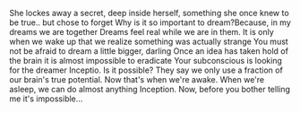She lockes away a secret, deep inside herself, something she once knew to be true.. but chose to forget
Why is it so important to dream?Because, in my dreams we are together
Dreams feel real while we are in them. It is only when we wake up that we realize something was actually strange
You must not be afraid to dream a little bigger, darling
Once an idea has taken hold of the brain it is almost impossible to eradicate
Your subconscious is looking for the dreamer
Inceptio. Is it possible?
They say we only use a fraction of our brain's true potential. Now that's when we're awake. When we're asleep, we can do almost anything
Inception. Now, before you bother telling me it's impossible...
